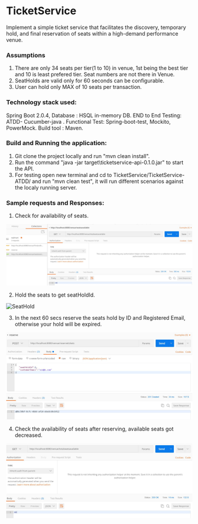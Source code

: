 # TicketService

Implement a simple ticket service that facilitates the discovery, temporary hold, and final reservation of seats within a high-demand performance venue.

### Assumptions

1. There are only 34 seats per tier(1 to 10) in venue, 1st being the best tier and 10 is least prefered tier. Seat numbers are not there in Venue.
2. SeatHolds are valid only for 60 seconds can be configurable.
3. User can hold only MAX of 10 seats per transaction.

### Technology stack used:

Spring Boot 2.0.4, Database : HSQL in-memory DB.
END to End Testing: ATDD- Cucumber-java .
Functional Test: Spring-boot-test, Mockito, PowerMock. 
Build tool : Maven.

### Build and Running the application: 

1. Git clone the project locally and run "mvn clean install".
2. Run the command "java -jar target\ticketservice-api-0.1.0.jar" to start the API.
3. For testing open new terminal and cd to TicketService/TicketService-ATDD/ and run "mvn clean test", it will run different scenarios against the localy running server.

### Sample requests and Responses:

1. Check for availability of seats.

![TotalSeatAvailable](https://github.com/siddharthak024/TicketService/blob/master/images/TotalSeatAvailable.JPG)

2. Hold the seats to get seatHoldId.

![SeatHold](https://github.com/siddharthak024/TicketService/images/SeatHold.JPG)

3. In the next 60 secs reserve the seats hold by ID and Registered Email, otherwise your hold will be expired.

![reserve](https://github.com/siddharthak024/TicketService/blob/master/images/reserve.JPG)

4. Check the availability of seats after reserving, available seats got decreased. 

![TotalSeatAvailableAfterBooking](https://github.com/siddharthak024/TicketService/blob/master/images/TotalSeatAvailableAfterBooking.JPG)


